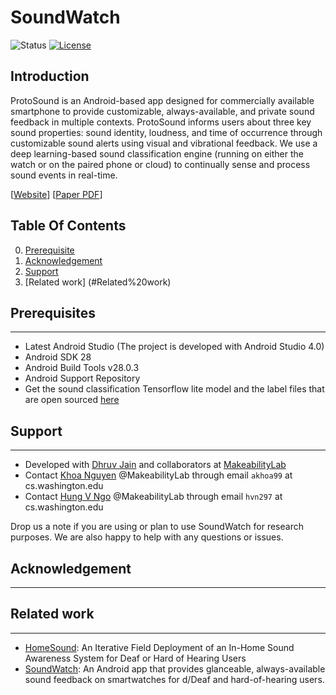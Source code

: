 
# SoundWatch #

![Status](https://img.shields.io/badge/Version-Experimental-brightgreen.svg)
[![License](https://img.shields.io/badge/License-Apache%202.0-blue.svg)](https://opensource.org/licenses/Apache-2.0)

Introduction
------------
ProtoSound is an Android-based app designed for commercially available smartphone to provide customizable, always-available, and private sound feedback in multiple contexts. ProtoSound informs users about three key sound properties: sound identity, loudness, and time of occurrence through customizable sound alerts using visual and vibrational feedback. We use a deep learning-based sound classification engine (running on either the watch or on the paired phone or cloud) to continually sense and process sound events in real-time.

[[Website](https://makeabilitylab.cs.washington.edu/project/soundwatch/)]
[[Paper PDF](https://homes.cs.washington.edu/~djain/img/portfolio/Jain_SoundWatch_ASSETS2020.pdf)]


## Table Of Contents ##

0. [Prerequisite](#prerequisites)
1. [Acknowledgement](#acknowledgement)
2. [Support](#support)
3. [Related work] (#Related%20work)

## Prerequisites ##
--------------
- Latest Android Studio (The project is developed with Android Studio 4.0)
- Android SDK 28
- Android Build Tools v28.0.3
- Android Support Repository
- Get the sound classification Tensorflow lite model and the label files that are open sourced [here](https://www.dropbox.com/sh/wngu1kuufwdk8nr/AAC1rm5QR-amL_HBzTOgsZnca?dl=0)


## Support ##
-------
- Developed with [Dhruv Jain](https://homes.cs.washington.edu/~djain/) and collaborators at [MakeabilityLab](https://makeabilitylab.cs.washington.edu/)
- Contact [Khoa Nguyen](https://www.linkedin.com/in/akka/) @MakeabilityLab through email `akhoa99` at cs.washington.edu
- Contact [Hung V Ngo](www.hungvngo.com) @MakeabilityLab through email `hvn297` at cs.washington.edu



Drop us a note if you are using or plan to use SoundWatch for research purposes. We are also happy to help with any questions or issues.

## Acknowledgement ##
-------

## Related work ##
--------
- [HomeSound](https://makeabilitylab.cs.washington.edu/project/smarthomedhh/): An Iterative Field Deployment of an In-Home Sound Awareness System for Deaf or Hard of Hearing Users
- [SoundWatch](https://makeabilitylab.cs.washington.edu/project/soundwatch/): An Android app that provides glanceable, always-available sound feedback on smartwatches for d/Deaf and hard-of-hearing users.